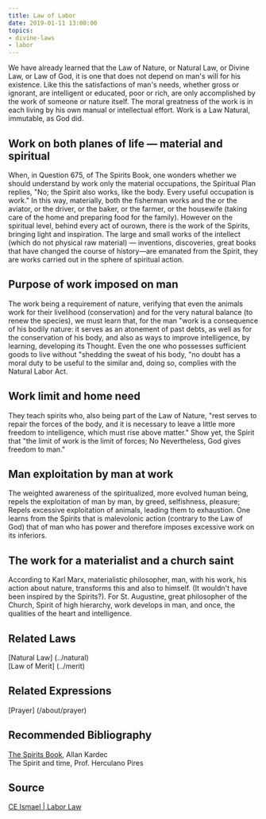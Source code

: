 ```yaml
---
title: Law of Labor
date: 2019-01-11 13:00:00
topics: 
- divine-laws
- labor
---
```


We have already learned that the Law of Nature, or Natural Law, or Divine Law, or Law of
God, it is one that does not depend on man's will for his existence. Like this
the satisfactions of man's needs, whether gross or ignorant, are
intelligent or educated, poor or rich, are only accomplished by the work of
someone or nature itself. The moral greatness of the work is in each
living by his own manual or intellectual effort. Work is a Law
Natural, immutable, as God did.

## Work on both planes of life — material and spiritual
When, in Question 675, of The Spirits Book, one wonders whether we should
understand by work only the material occupations, the Spiritual Plan
replies, "No; the Spirit also works, like the body. Every useful occupation is
work." In this way, materially, both the fisherman works and the
or the aviator, or the driver, or the baker, or the farmer, or the
housewife (taking care of the home and preparing food for the family). However
on the spiritual level, behind every act of ourown, there is the work of the Spirits,
bringing light and inspiration. The large and small works of the intellect (which do not
physical raw material) — inventions, discoveries, great books that
have changed the course of history—are emanated from the Spirit, they are works carried out
in the sphere of spiritual action.

## Purpose of work imposed on man
The work being a requirement of nature, verifying that even the animals
work for their livelihood (conservation) and for the very
natural balance (to renew the species), we must learn that, for the
man "work is a consequence of his bodily nature: it serves as an atonement
of past debts, as well as for the conservation of his body, and also as
ways to improve intelligence, by learning, developing its
Thought. Even the one who possesses sufficient goods to live without "shedding the
sweat of his body, "no doubt has a moral duty to be useful to the similar and,
doing so, complies with the Natural Labor Act.

## Work limit and home need
They teach spirits who, also being part of the Law of Nature, "rest
serves to repair the forces of the body, and it is necessary to leave a little more
freedom to intelligence, which must rise above matter." Show
yet, the Spirit that "the limit of work is the limit of forces; No
Nevertheless, God gives freedom to man."

## Man exploitation by man at work
The weighted awareness of the spiritualized, more evolved human being, repels the
exploitation of man by man, by greed, selfishness, pleasure; Repels
excessive exploitation of animals, leading them to exhaustion. One learns from the
Spirits that is malevolonic action (contrary to the Law of God) that of man who has power
and therefore imposes excessive work on its inferiors.

## The work for a materialist and a church saint
According to Karl Marx, materialistic philosopher, man, with his work, his action
about nature, transforms this and also to himself. (It wouldn't have been inspired
by the Spirits?). For St. Augustine, great philosopher of the Church, Spirit of
high hierarchy, work develops in man, and once, the qualities of the
heart and intelligence. 


## Related Laws
[Natural Law] (../natural)  
[Law of Merit] (../merit)  

## Related Expressions
[Prayer] (/about/prayer)

## Recommended Bibliography
[The Spirits Book](/books/spirits-book), Allan Kardec  
The Spirit and time, Prof. Herculano Pires

## Source
[CE Ismael | Labor Law](https://www.ceismael.com.br/download/apostila/apost1.htm#LEI%20DO%20TRABALHO)


